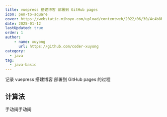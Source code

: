 ```yaml
---
title: vuepress 搭建博客 部署到 GitHub pages
icon: pen-to-square
cover: https://webstatic.mihoyo.com/upload/contentweb/2022/06/30/4c4b8babc68ffedce9bd5766b60e1ae5_8781849729625946129.png
date: 2025-01-12
lastUpdated: true
order: 1
author: 
    - name: xuyong
      url: https://github.com/coder-xuyong
category:
  - java
tag:
  - java-basic
---
```


记录 vuepress 搭建博客 部署到 GitHub pages 的过程

<!-- more -->

## 计算法
手动阀手动阀 
